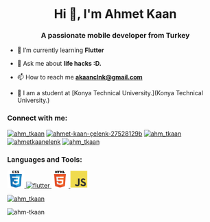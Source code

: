 <h1 align="center">Hi 👋, I'm Ahmet Kaan</h1>
<h3 align="center">A passionate mobile developer from Turkey</h3>



- 🌱 I’m currently learning **Flutter**

- 💬 Ask me about **life hacks :D.**

- 📫 How to reach me **akaanclnk@gmail.com**

- 📄 I am a student at [Konya Technical University.](Konya Technical University.)

<h3 align="left">Connect with me:</h3>
<p align="left">
<a href="https://twitter.com/ahm_tkaan" target="blank"><img align="center" src="https://raw.githubusercontent.com/rahuldkjain/github-profile-readme-generator/master/src/images/icons/Social/twitter.svg" alt="ahm_tkaan" height="30" width="40" /></a>
<a href="https://linkedin.com/in/ahmet-kaan-çelenk-27528129b" target="blank"><img align="center" src="https://raw.githubusercontent.com/rahuldkjain/github-profile-readme-generator/master/src/images/icons/Social/linked-in-alt.svg" alt="ahmet-kaan-çelenk-27528129b" height="30" width="40" /></a>
<a href="https://instagram.com/ahm_tkaan" target="blank"><img align="center" src="https://raw.githubusercontent.com/rahuldkjain/github-profile-readme-generator/master/src/images/icons/Social/instagram.svg" alt="ahm_tkaan" height="30" width="40" /></a>
<a href="https://www.behance.net/ahmetkaanelenk" target="blank"><img align="center" src="https://raw.githubusercontent.com/rahuldkjain/github-profile-readme-generator/master/src/images/icons/Social/behance.svg" alt="ahmetkaanelenk" height="30" width="40" /></a>
<a href="https://discord.gg/ahm_tkaan" target="blank"><img align="center" src="https://raw.githubusercontent.com/rahuldkjain/github-profile-readme-generator/master/src/images/icons/Social/discord.svg" alt="ahm_tkaan" height="30" width="40" /></a>
</p>

<h3 align="left">Languages and Tools:</h3>
<p align="left"> <a href="https://www.w3schools.com/css/" target="_blank" rel="noreferrer"> <img src="https://raw.githubusercontent.com/devicons/devicon/master/icons/css3/css3-original-wordmark.svg" alt="css3" width="40" height="40"/> </a> <a href="https://flutter.dev" target="_blank" rel="noreferrer"> <img src="https://www.vectorlogo.zone/logos/flutterio/flutterio-icon.svg" alt="flutter" width="40" height="40"/> </a> <a href="https://www.w3.org/html/" target="_blank" rel="noreferrer"> <img src="https://raw.githubusercontent.com/devicons/devicon/master/icons/html5/html5-original-wordmark.svg" alt="html5" width="40" height="40"/> </a> <a href="https://developer.mozilla.org/en-US/docs/Web/JavaScript" target="_blank" rel="noreferrer"> <img src="https://raw.githubusercontent.com/devicons/devicon/master/icons/javascript/javascript-original.svg" alt="javascript" width="40" height="40"/> </a> </p>

<p align="left"> <a href="https://twitter.com/ahm_tkaan" target="blank"><img src="https://img.shields.io/twitter/follow/ahm_tkaan?logo=twitter&style=for-the-badge" alt="ahm_tkaan" /></a> </p>
<p align="rigth"> <img src="https://komarev.com/ghpvc/?username=ahm-tkaan&label=Profile%20Views&color=45b0f2&style=flat" alt="ahm-tkaan" /> </p>
